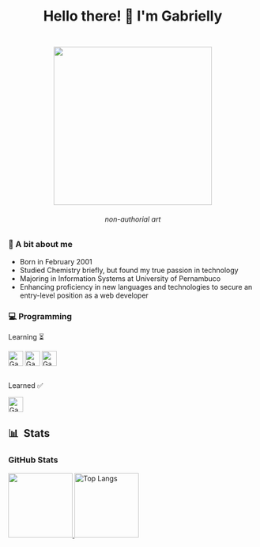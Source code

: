  # <p align="center">Hello there! 👾 I'm Gabrielly</p>

<br>
<div align="center">
<img height="320" src="https://i.pinimg.com/originals/f5/d4/75/f5d475dcbc657830c77ab317d34611aa.gif"/>
<h6><i>non-authorial art</i></h6>
  
   <!-- <img height="350em" src="./.github/assets/cover_.png"/> -->
  <!-- <img height="380em" src="https://user-images.githubusercontent.com/70382532/138322189-2db8df52-9dcb-40a0-88a8-c365466bd33d.gif"/> -->
  
</div>

### 🌼 A bit about me
- Born in February 2001
- Studied Chemistry briefly, but found my true passion in technology
- Majoring in Information Systems at University of Pernambuco
- Enhancing proficiency in new languages and technologies to secure an entry-level position as a web developer

### 💻 Programming 
Learning ⏳
<div>
  <div style="display: incline_block">
    <img align="center" alt="Gab" height="30" width"40" src="https://img.shields.io/badge/JavaScript-323330?style=for-the-badge&logo=javascript&logoColor=F7DF1E">
    <img align="center" alt="Gab" height="30" width"40" src="https://img.shields.io/badge/HTML5-E34F26?style=for-the-badge&logo=html5&logoColor=white">
    <img align="center" alt="Gab" height="30" width"40" src="https://img.shields.io/badge/CSS3-1572B6?style=for-the-badge&logo=css3&logoColor=white">
</div>
<br>
 
Learned ✅
<div>
  <div style="display: incline_block">
    <img align="center" alt="Gab-Csharp" height="30" width"40" src="https://img.shields.io/badge/C-00599C?style=for-the-badge&logo=c&logoColor=white">
</div>
          
## 📊 &nbsp;Stats

<h3 align="left">GitHub Stats</h3>

<div align="left">
	<a href="https://github.com/gabriellydasi/github-readme-stats" target = "_blank">
		<img height="130em" src="https://github-readme-stats-git-masterrstaa-rickstaa.vercel.app/api?username=gabriellydasi&hide_title=true&show_icons=true&include_all_commits=false&count_private=true&line_height=25&hide=issues&bg_color=020114&title_color=7520FF&text_color=FFF&border_radius=3&border_color=181832&icon_color=7520FF&theme=jolly">
	</a>
	<img alt="Top Langs" height="130em" src="https://github-readme-stats-git-masterrstaa-rickstaa.vercel.app/api/top-langs/?username=gabriellydasi&line_height=10&card_width=290&layout=compact&hide_title=false&count_private=true&langs_count=4&show_icons=true&title_color=7520FF&hide=html,css&bg_color=020114&text_color=8B8B8B&border_radius=3&border_color=181832">
	<!-- <a href="https://git.io/streak-stats">
  		<img height="130em" src="https://streak-stats.demolab.com?user=gabriellydasi&theme=buefy-dark&border_radius=3&date_format=M%20j%5B%2C%20Y%5D&background=020114&border=181832&ring=7520FF&stroke=181832&currStreakLabel=ED00F2&sideLabels=FCFCFC&currStreakNum=ED00F2&fire=ED00F2&sideNums=7520FF&dates=8B8B8B">
	</a> -->
</div>

 
